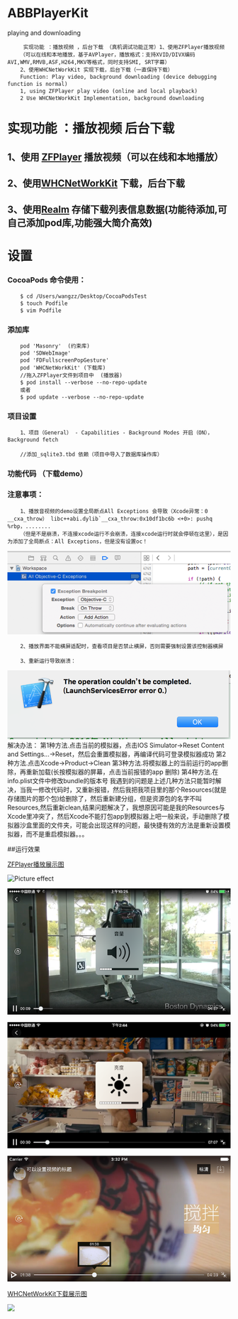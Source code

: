 # ABBPlayerKit
playing and downloading

         实现功能 ：播放视频 ，后台下载 （真机调试功能正常）1、使用ZFPlayer播放视频
        （可以在线和本地播放，基于AVPlayer，播放格式：支持XVID/DIVX编码AVI,WMV,RMVB,ASF,H264,MKV等格式，同时支持SMI, SRT字幕）
        2、使用WHCNetWorkKit 实现下载，后台下载（一直保持下载）
        Function: Play video, background downloading (device debugging function is normal)
        1, using ZFPlayer play video (online and local playback) 
        2 Use WHCNetWorkKit Implementation, background downloading

# 实现功能 ：播放视频  后台下载

## 1、使用 [ZFPlayer](https://github.com/renzifeng/ZFPlayer) 播放视频（可以在线和本地播放）
## 2、使用[WHCNetWorkKit](https://github.com/netyouli/WHCNetWorkKit) 下载，后台下载
## 3、使用[Realm](https://github.com/realm/realm-cocoa) 存储下载列表信息数据(功能待添加,可自己添加pod库,功能强大简介高效)

# 设置

### CocoaPods 命令使用：

        $ cd /Users/wangzz/Desktop/CocoaPodsTest  
        $ touch Podfile  
        $ vim Podfile 

### 添加库
        pod 'Masonry'  (约束库)
        pod 'SDWebImage'  
        pod 'FDFullscreenPopGesture'
        pod 'WHCNetWorkKit' (下载库)
        //拖入ZFPlayer文件到项目中  (播放器)
        $ pod install --verbose --no-repo-update
        或者
        $ pod update --verbose --no-repo-update

### 项目设置
        1、项目（General） - Capabilities - Background Modes 开启（ON），Background fetch

        //添加_sqlite3.tbd 依赖（项目中导入了数据库操作库）

### 功能代码 （下载demo）

### 注意事项：
        1、播放音视频的demo设置全局断点All Exceptions 会导致（Xcode异常：0 __cxa_throw） libc++abi.dylib`__cxa_throw:0x10df1bc6b <+0>: pushq %rbp，........
        （但是不是崩溃，不连接xcode运行不会崩溃，连接xcode运行时就会停顿在这里），是因为添加了全局断点：All Exceptions，但是没有设置oc！

![Exceptions](images/stifF.png)


        2、播放界面不能横屏适配时，查看项目是否禁止横屏，否则需要强制设置该控制器横屏

        3、重新运行导致崩溃：
![LaunchServicesError](images/LaunchServicesError.png)
        解决办法：
        第1种方法.点击当前的模拟器，点击IOS Simulator->Reset Content and Settings...->Reset，然后会重置模拟器，再编译代码可登录模拟器成功
        第2种方法.点击Xcode->Product->Clean
        第3种方法.将模拟器上的当前运行的app删除，再重新加载(长按模拟器的屏幕，点击当前报错的app 删除)
        第4种方法.在info.plist文件中修改bundle的版本号
        我遇到的问题是上述几种方法只能暂时解决，当我一修改代码时，又重新报错，然后我把我项目里的那个Resources(就是存储图片的那个包)给删除了，然后重新建分组，但是资源包的名字不叫Resources,然后重新clean,结果问题解决了，我想原因可能是我的Resources与Xcode里冲突了，然后Xcode不能打包app到模拟器上吧​
        一般来说，手动删除了模拟器沙盒里面的文件夹，可能会出现这样的问题，最快捷有效的方法是重新设置模拟器，而不是重启模拟器。。。

##运行效果

[ZFPlayer播放展示图](https://github.com/renzifeng/ZFPlayer)

![Picture effect](https://github.com/renzifeng/ZFPlayer/raw/master/screen.gif)

![Sound adjustment demonstration](https://github.com/renzifeng/ZFPlayer/raw/master/volume.png)

![Brightness adjustment demonstration](https://github.com/renzifeng/ZFPlayer/raw/master/brightness.png)

![Progress adjustment demonstration](https://github.com/renzifeng/ZFPlayer/raw/master/progress.png)

[WHCNetWorkKit下载展示图](https://github.com/netyouli/WHCNetWorkKit)


![](https://github.com/netyouli/WHCNetWorkKit/blob/master/show.gif)




